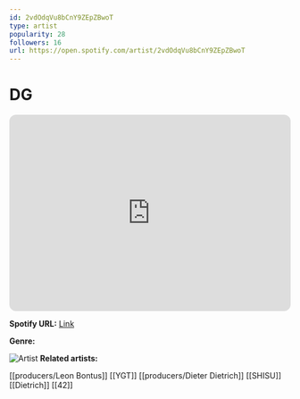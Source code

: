 ```yaml
---
id: 2vdOdqVu8bCnY9ZEpZBwoT
type: artist
popularity: 28
followers: 16
url: https://open.spotify.com/artist/2vdOdqVu8bCnY9ZEpZBwoT
---
```

# DG

<iframe style="border-radius:12px" src="https://open.spotify.com/embed/artist/2vdOdqVu8bCnY9ZEpZBwoT" width="100%" height="352" frameBorder="0" allowfullscreen="" allow="autoplay; clipboard-write; encrypted-media; fullscreen; picture-in-picture" loading="lazy"></iframe>

**Spotify URL:** [Link](https://open.spotify.com/artist/2vdOdqVu8bCnY9ZEpZBwoT)

**Genre:** 

![Artist]()
**Related artists:**

[[producers/Leon Bontus]]
[[YGT]]
[[producers/Dieter Dietrich]]
[[SHISU]]
[[Dietrich]]
[[42]]
